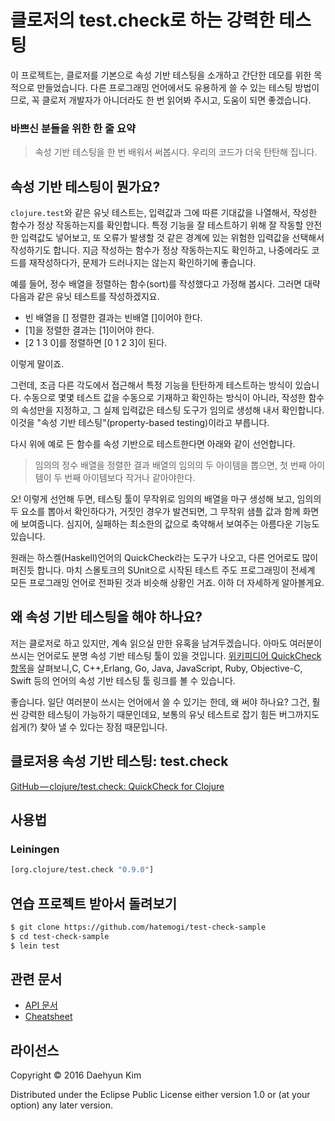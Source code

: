 # 클로저의 test.check로 하는 강력한 테스팅

이 프로젝트는, 클로저를 기본으로 속성 기반 테스팅을 소개하고 간단한 데모를 위한 목적으로 만들었습니다. 다른 프로그래밍 언어에서도 유용하게 쓸 수 있는 테스팅 방법이므로, 꼭 클로저 개발자가 아니더라도 한 번 읽어봐 주시고, 도움이 되면 좋겠습니다.

### 바쁘신 분들을 위한 한 줄 요약

> 속성 기반 테스팅을 한 번 배워서 써봅시다. 우리의 코드가 더욱 탄탄해 집니다.

## 속성 기반 테스팅이 뭔가요?

`clojure.test`와 같은 유닛 테스트는, 입력값과 그에 따른 기대값을 나열해서, 작성한 함수가 정상 작동하는지를 확인합니다. 특정 기능을 잘 테스트하기 위해 잘 작동할 안전한 입력값도 넣어보고, 또 오류가 발생할 것 같은 경계에 있는 위험한 입력값을 선택해서 작성하기도 합니다. 지금 작성하는 함수가 정상 작동하는지도 확인하고, 나중에라도 코드를 재작성하다가, 문제가 드러나지는 않는지 확인하기에 좋습니다.

예를 들어, 정수 배열을 정렬하는 함수(sort)를 작성했다고 가정해 봅시다. 그러면 대략 다음과 같은 유닛 테스트를 작성하겠지요.

 * 빈 배열을 [] 정렬한 결과는 빈배열 []이어야 한다.
 * [1]을 정렬한 결과는 [1]이어야 한다.
 * [2 1 3 0]를 정렬하면 [0 1 2 3]이 된다.

이렇게 말이죠.

그런데, 조금 다른 각도에서 접근해서 특정 기능을 탄탄하게 테스트하는 방식이 있습니다. 수동으로 몇몇 테스트 값을 수동으로 기재하고 확인하는 방식이 아니라, 작성한 함수의 속성만을 지정하고, 그 실제 입력값은 테스팅 도구가 임의로 생성해 내서 확인합니다. 이것을 "속성 기반 테스팅"(property-based testing)이라고 부릅니다.

다시 위에 예로 든 함수를 속성 기반으로 테스트한다면 아래와 같이 선언합니다.

> 임의의 정수 배열을 정렬한 결과 배열의 임의의 두 아이템을 뽑으면, 첫 번째 아이템이 두 번째 아이템보다 작거나 같아야한다.

오! 이렇게 선언해 두면, 테스팅 툴이 무작위로 임의의 배열을 마구 생성해 보고, 임의의 두 요소를 뽑아서 확인하다가, 거짓인 경우가 발견되면, 그 무작위 샘플 값과 함께 화면에 보여줍니다. 심지어, 실패하는 최소한의 값으로 축약해서 보여주는 아름다운 기능도 있습니다.

원래는 하스켈(Haskell)언어의 QuickCheck라는 도구가 나오고, 다른 언어로도 많이 퍼진듯 합니다. 마치 스몰토크의 SUnit으로 시작된 테스트 주도 프로그래밍이 전세계 모든 프로그래밍 언어로 전파된 것과 비슷해 상황인 거죠. 이하 더 자세하게 알아볼게요.

## 왜 속성 기반 테스팅을 해야 하나요?

저는 클로저로 하고 있지만, 계속 읽으실 만한 유혹을 남겨두겠습니다. 아마도 여러분이 쓰시는 언어로도 분명 속성 기반 테스팅 툴이 있을 것입니다. [위키피디어 QuickCheck 항목](https://en.wikipedia.org/wiki/QuickCheck)을 살펴보니,C, C++,Erlang, Go, Java, JavaScript, Ruby, Objective-C, Swift 등의 언어의 속성 기반 테스팅 툴 링크를 볼 수 있습니다.

좋습니다. 일단 여러분이 쓰시는 언어에서 쓸 수 있기는 한데, 왜 써야 하나요? 그건, 훨씬 강력한 테스팅이 가능하기 때문인데요, 보통의 유닛 테스트로 잡기 힘든 버그까지도 쉽게(?) 찾아 낼 수 있다는 장점 때문입니다.


## 클로저용 속성 기반 테스팅: test.check

[GitHub — clojure/test.check: QuickCheck for Clojure](https://github.com/clojure/test.check)

## 사용법

### Leiningen

```clojure
[org.clojure/test.check "0.9.0"]
```

## 연습 프로젝트 받아서 돌려보기

``` bash
$ git clone https://github.com/hatemogi/test-check-sample
$ cd test-check-sample
$ lein test
```

## 관련 문서

 * [API 문서](http://clojure.github.io/test.check/)
 * [Cheatsheet](https://github.com/clojure/test.check/blob/master/doc/cheatsheet.md)


## 라이선스

Copyright © 2016 Daehyun Kim

Distributed under the Eclipse Public License either version 1.0 or (at
your option) any later version.
